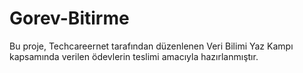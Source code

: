 # Gorev-Bitirme
Bu proje, Techcareernet tarafından düzenlenen Veri Bilimi Yaz Kampı kapsamında verilen ödevlerin teslimi amacıyla hazırlanmıştır.
